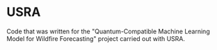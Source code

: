 # USRA
Code that was written for the "Quantum-Compatible Machine Learning Model for Wildfire Forecasting" project carried out with USRA. 
